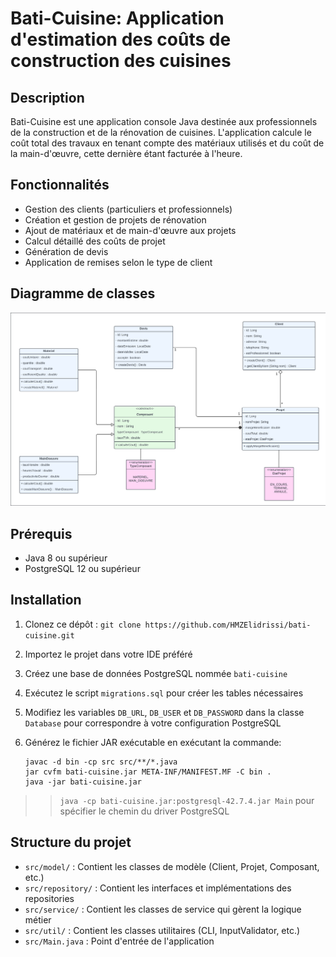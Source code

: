 # Bati-Cuisine: Application d'estimation des coûts de construction des cuisines

## Description
Bati-Cuisine est une application console Java destinée aux professionnels de la construction et de la rénovation de cuisines. L'application calcule le coût total des travaux en tenant compte des matériaux utilisés et du coût de la main-d'œuvre, cette dernière étant facturée à l'heure.

## Fonctionnalités
- Gestion des clients (particuliers et professionnels)
- Création et gestion de projets de rénovation
- Ajout de matériaux et de main-d'œuvre aux projets
- Calcul détaillé des coûts de projet
- Génération de devis
- Application de remises selon le type de client

## Diagramme de classes

![Diagramme de classes](class_diagram.png)

## Prérequis
- Java 8 ou supérieur
- PostgreSQL 12 ou supérieur

## Installation
1. Clonez ce dépôt : `git clone https://github.com/HMZElidrissi/bati-cuisine.git`
2. Importez le projet dans votre IDE préféré
3. Créez une base de données PostgreSQL nommée `bati-cuisine`
4. Exécutez le script `migrations.sql` pour créer les tables nécessaires
5. Modifiez les variables `DB_URL`, `DB_USER` et `DB_PASSWORD` dans la classe `Database` pour correspondre à votre configuration PostgreSQL
6. Générez le fichier JAR exécutable en exécutant la commande: 

    ```shell
    javac -d bin -cp src src/**/*.java
    jar cvfm bati-cuisine.jar META-INF/MANIFEST.MF -C bin .
    java -jar bati-cuisine.jar
    ```
>> `java -cp bati-cuisine.jar:postgresql-42.7.4.jar Main` pour spécifier le chemin du driver PostgreSQL

## Structure du projet
- `src/model/` : Contient les classes de modèle (Client, Projet, Composant, etc.)
- `src/repository/` : Contient les interfaces et implémentations des repositories
- `src/service/` : Contient les classes de service qui gèrent la logique métier
- `src/util/` : Contient les classes utilitaires (CLI, InputValidator, etc.)
- `src/Main.java` : Point d'entrée de l'application
